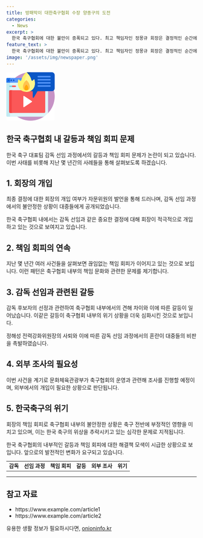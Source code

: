 ```yaml
---
title: 방패막이 대한축구협회 수장 양종구의 도전
categories:
  - News
excerpt: >
  한국 축구협회에 대한 불만이 증폭되고 있다. 최고 책임자인 정몽규 회장은 결정적인 순간에 책임을 회피하고, 축구인 출신 임원들도 그의 옆에만 서며 실권은 거의 없는 상황이다. 지난 몇 년간 퇴보하는 대표팀의 성적을 보면, 결정적인 순간마다 책임을 회피하는 모습이 계속 반복되고 있다. 기존의 문제들은 해결되지 않고 책임을 회피하는 모습이 크게 비난받고 있는데, 문화체육관광부까지 부적절한 부분을 조사하겠다고 나서는 상황이다.
feature_text: >
  한국 축구협회에 대한 불만이 증폭되고 있다. 최고 책임자인 정몽규 회장은 결정적인 순간에 책임을 회피하고, 축구인 출신 임원들도 그의 옆에만 서며 실권은 거의 없는 상황이다. 지난 몇 년간 퇴보하는 대표팀의 성적을 보면, 결정적인 순간마다 책임을 회피하는 모습이 계속 반복되고 있다. 기존의 문제들은 해결되지 않고 책임을 회피하는 모습이 크게 비난받고 있는데, 문화체육관광부까지 부적절한 부분을 조사하겠다고 나서는 상황이다.
image: '/assets/img/newspaper.png'
---
```


<p><img src="/assets/img/news.png" alt="rentncar 속보" /></p>

<h2>한국 축구협회 내 갈등과 책임 회피 문제</h2>

<p data-ke-size="size16">한국 축구 대표팀 감독 선임 과정에서의 갈등과 책임 회피 문제가 논란이 되고 있습니다. 이번 사태를 비롯해 지난 몇 년간의 사례들을 통해 살펴보도록 하겠습니다.</p>

<h2 data-ke-size="size24">1. 회장의 개입</h2>

<p data-ke-size="size16">최종 결정에 대한 회장의 개입 여부가 자문위원의 발언을 통해 드러나며, 감독 선임 과정에서의 불안정한 상황이 대중들에게 공개되었습니다.</p>

<p data-ke-size="size16">한국 축구협회 내에서는 감독 선임과 같은 중요한 결정에 대해 회장이 적극적으로 개입하고 있는 것으로 보여지고 있습니다.</p>

<h2 data-ke-size="size24">2. 책임 회피의 연속</h2>

<p data-ke-size="size16">지난 몇 년간 여러 사건들을 살펴보면 끊임없는 책임 회피가 이어지고 있는 것으로 보입니다. 이런 패턴은 축구협회 내부의 책임 문화와 관련한 문제를 제기합니다.</p>

<h2 data-ke-size="size24">3. 감독 선임과 관련된 갈등</h2>

<p data-ke-size="size16">감독 후보자의 선정과 관련하여 축구협회 내부에서의 견해 차이와 이에 따른 갈등이 일어났습니다. 이같은 갈등이 축구협회 내부의 위기 상황을 더욱 심화시킨 것으로 보입니다.</p>

<p data-ke-size="size16">정해성 전력강화위원장의 사퇴와 이에 따른 감독 선임 과정에서의 혼란이 대중들의 비판을 촉발하였습니다.</p>

<h2 data-ke-size="size24">4. 외부 조사의 필요성</h2>

<p data-ke-size="size16">이번 사건을 계기로 문화체육관광부가 축구협회의 운영과 관련해 조사를 진행할 예정이며, 외부에서의 개입이 필요한 상황으로 판단됩니다.</p>

<h2 data-ke-size="size24">5. 한국축구의 위기</h2>

<p data-ke-size="size16">회장의 책임 회피로 축구협회 내부의 불안정한 상황은 축구 전반에 부정적인 영향을 미치고 있으며, 이는 한국 축구의 위상을 추락시키고 있는 심각한 문제로 지적됩니다.</p>

<p data-ke-size="size16">한국 축구협회의 내부적인 갈등과 책임 회피에 대한 해결책 모색이 시급한 상황으로 보입니다. 앞으로의 발전적인 변화가 요구되고 있습니다.</p>

<table>
    <tbody>
        <tr>
            <td style="text-align: center; height: 17px;"><b>감독</b></td>
            <td style="text-align: center; height: 17px;"><b>선임 과정</b></td>
            <td style="text-align: center; height: 17px;"><b>책임 회피</b></td>
            <td style="text-align: center; height: 17px;"><b>갈등</b></td>
            <td style="text-align: center; height: 17px;"><b>외부 조사</b></td>
            <td style="text-align: center; height: 17px;"><b>위기</b></td>
        </tr>
    </tbody>
</table>

<hr>

<h2 data-ke-size="size26">참고 자료</h2>

<ul>
    <li>https://www.example.com/article1</li>
    <li>https://www.example.com/article2</li>
</ul>

<p data-ke-size="size16"></p>
유용한 생활 정보가 필요하시다면, <a href="https://onioninfo.kr" rel="dofollow">onioninfo.kr</a>


